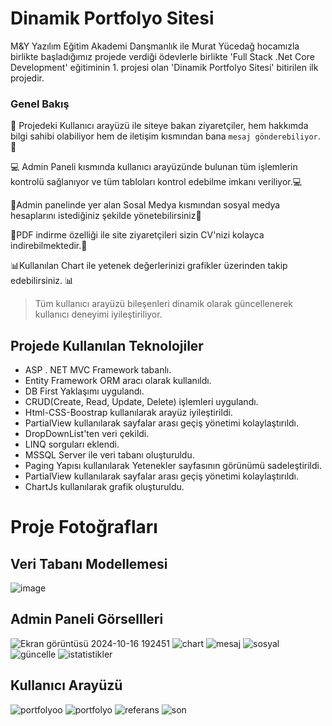 # Dinamik Portfolyo Sitesi
M&Y Yazılım Eğitim Akademi Danşmanlık ile Murat Yücedağ hocamızla birlikte başladığımız projede verdiği ödevlerle birlikte 'Full Stack .Net Core Development'  eğitiminin 1. projesi olan 'Dinamik Portfolyo Sitesi' bitirilen ilk projedir.
###  Genel Bakış

👤 Projedeki Kullanıcı arayüzü ile siteye bakan ziyaretçiler, hem hakkımda bilgi sahibi olabiliyor hem de iletişim kısmından bana `mesaj gönderebiliyor`. 👤

💻 Admin Paneli kısmında kullanıcı arayüzünde bulunan tüm işlemlerin kontrolü sağlanıyor ve tüm tabloları kontrol edebilme imkanı veriliyor.💻 

🌟Admin panelinde yer alan  Sosal Medya kısmından sosyal medya hesaplarını istediğiniz şekilde yönetebilirsiniz🌟

📑PDF indirme özelliği ile site ziyaretçileri sizin CV'nizi kolayca indirebilmektedir.📑

📊Kullanılan Chart ile yetenek değerlerinizi grafikler üzerinden takip edebilirsiniz. 📊
>Tüm kullanıcı arayüzü bileşenleri dinamik olarak güncellenerek kullanıcı deneyimi iyileştiriliyor.

## Projede Kullanılan Teknolojiler
- ASP . NET MVC  Framework tabanlı.
- Entity Framework ORM aracı olarak kullanıldı.
- DB First Yaklaşımı uygulandı.
- CRUD(Create, Read, Update, Delete) işlemleri uygulandı.
- Html-CSS-Boostrap kullanılarak arayüz iyileştirildi.
- PartialView kullanılarak sayfalar arası geçiş yönetimi kolaylaştırıldı.
- DropDownList'ten veri çekildi.
- LINQ sorguları eklendi.
- MSSQL Server ile veri tabanı oluşturuldu.
- Paging Yapısı kullanılarak Yetenekler sayfasının görünümü sadeleştirildi.
- PartialView kullanılarak sayfalar arası geçiş yönetimi kolaylaştırıldı.
- ChartJs kullanılarak grafik oluşturuldu.

# Proje Fotoğrafları
## Veri Tabanı Modellemesi

![image](https://github.com/user-attachments/assets/6685ef2e-eb44-4cb9-90cd-dfc8e065378e)

## Admin Paneli Görsellleri
![Ekran görüntüsü 2024-10-16 192451](https://github.com/user-attachments/assets/72f51acc-8211-4bee-80de-834595170acd)
![chart](https://github.com/user-attachments/assets/1745a965-cb51-433b-9918-39ae31e93be5)
![mesaj](https://github.com/user-attachments/assets/d6bbfdf5-ca01-46bc-b99e-914e58a9c538)
![sosyal](https://github.com/user-attachments/assets/b6f405cc-a0b6-4735-9416-b20e34615393)
![güncelle](https://github.com/user-attachments/assets/0453f753-d95d-43ee-b708-b469e21bf847)
![istatistikler](https://github.com/user-attachments/assets/e2b4ef6a-919e-485a-8247-59af9c2f47b3)
## Kullanıcı Arayüzü
![portfolyoo](https://github.com/user-attachments/assets/629be9bf-57fd-45d7-81ee-4f52086b99a9)
![portfolyo](https://github.com/user-attachments/assets/4aebd9ea-d860-4ad8-b408-4039666dd77e)
![referans](https://github.com/user-attachments/assets/edb0b957-bba9-44c9-80ca-b60d3561ba0f)
![son](https://github.com/user-attachments/assets/851d7303-4e42-4a91-9282-04fccb6b06a3)

